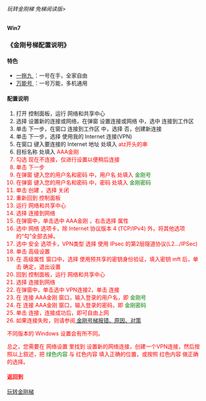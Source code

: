 ###### 玩转金刚梯 免梯阅读版>
#### Win7
### 《金刚号梯配置说明》

#### 特色
  - [ 一拖九 ](https://github.com/a2zitpro/web/blob/master/onefornine.md)：一号在手，全家自由
  - [ 万能号 ](https://github.com/a2zitpro/web/blob/master/multipurposekkid.md)：一号万能，多机通用
 
#### 配置说明
1. 打开 控制面板，运行 网络和共享中心
2. 选择 设置新的连接或网络，在弹窗 设置连接或网络 中，选中 连接到工作区
3. 单击 下一步，在窗口 连接到工作区 中，选择 否，创建新连接
4. 单击 下一步，选择 使用我的 Internet 连接(VPN)
5. 在窗口 键入要连接的 Internet 地址 处填入<font color="Red"> atz开头的串 </font> 
6. 目标名称 处填入<font color="Red"> AAA金刚
7. 勾选 现在不连接，仅进行设置以便稍后连接
8. 单击 下一步
9. 在弹窗 键入您的用户名和密码 中，用户名 处填入<font color="Green"> 金刚号 </font> 
10. 在弹窗 键入您的用户名和密码 中，密码 处填入<font color="Green"> 金刚密码 </font> 
11. 单击 创建 ，选择 关闭
12. 重新回到 控制面板
13. 运行 网络和共享中心
14. 选择 连接到网络
15. 在弹窗中，单击选中<font color="Red"> AAA金刚 </font> ，右击选择 属性
16. 选中 网络 选项卡，除 Internet 协议版本 4 (TCP/IPv4) 外，将其他选项的“勾”全部去掉。
17. 选中 安全 选项卡，VPN类型 选择<font color="Red"> 使用 IPsec 的第2层隧道协议(L2…/IPSec) </font> 
18. 单击 高级设置
19. 在 高级属性 窗口中，选择 使用预共享的密钥身份验证，填入密钥<font color="Red"> mft </font> 后，单击 确定，退出设置
20. 回到 控制面板，运行 网络和共享中心
21. 选择 连接到网络
22. 在弹窗中，单击选中 VPN连接2，单击 连接
23. 在 连接 AAA金刚 窗口，输入登录的用户名，即<font color="Green"> 金刚号 </font> 
24. 在 连接 AAA金刚 窗口，输入登录的密码，即<font color="Green"> 金刚密码 </font> 
25. 单击 连接，连接成功后，即可自由上网
26. 如果连接失败，则请参阅[ 金刚号梯报错、原因、对策 ](https://github.com/a2zitpro/web/blob/master/LadderFree/kkDictionary/KKLadderKKIDErroMessage.md)


不同版本的 Windows 设置会有所不同。

总之，您需要在 网络设置 里找到 设置新的网络连接，创建一个VPN连接，然后按照以上叙述，把<font color="Green"> 绿色内容 </font>与<font color="Red"> 红色内容 </font>填入正确的位置，或按照 <font color="Red"> 红色内容 </font>做正确的选择。
    
#### 返回到
[玩转金刚梯](https://github.com/a2zitpro/web/blob/master/LadderFree/A.md)

